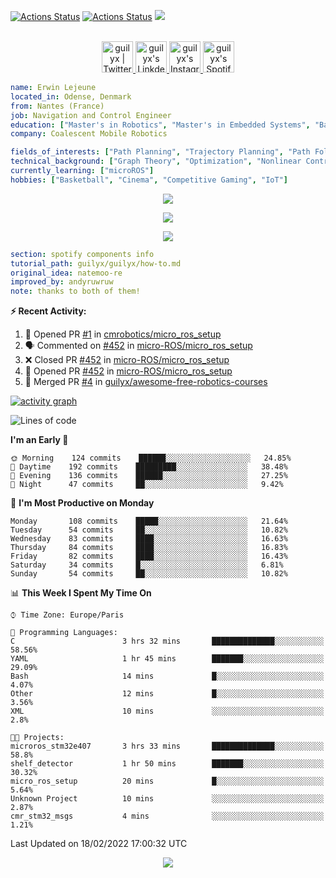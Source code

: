 [![Actions Status](https://github.com/guilyx/guilyx/workflows/wakatime-stats/badge.svg)](https://github.com/guilyx/guilyx/actions)
[![Actions Status](https://github.com/guilyx/guilyx/workflows/update-gh-activity/badge.svg)](https://github.com/guilyx/guilyx/actions)
![](https://visitor-badge.glitch.me/badge?page_id=guilyx.guilyx)

<p align="center">
<br/>
<a href="https://twitter.com/spida_rwin">
  <img alt="guilyx | Twitter" width="50px" src="https://user-images.githubusercontent.com/43545812/144034996-602b144a-16e1-41cc-99e7-c6040b20dcaf.png"/>
</a>
<a href="https://www.linkedin.com/in/erwinlejeune-lkn">
  <img alt="guilyx's LinkdeIN" width="50px" src="https://user-images.githubusercontent.com/43545812/144035037-0f415fc7-9f96-4517-a370-ccc6e78a714b.png" />
</a>
<a href="https://www.instagram.com/spid_erwin">
  <img alt="guilyx's Instagram" width="50px" src="https://user-images.githubusercontent.com/43545812/144035088-0dfb165f-8fe0-4d13-896c-876c29d2b128.png" />
</a>
<a href="https://open.spotify.com/user/11147618695?si=zZFn6uAGRLyoU02lsG50GA">
  <img alt="guilyx's Spotify" width="50px" src="https://user-images.githubusercontent.com/43545812/144035120-1ad5169b-91c7-4078-bef9-6a82c733f373.png" />
</a>
</p>

```yaml
name: Erwin Lejeune
located_in: Odense, Denmark
from: Nantes (France)
job: Navigation and Control Engineer
education: ["Master's in Robotics", "Master's in Embedded Systems", "Bachelor's in Electronics"]
company: Coalescent Mobile Robotics

fields_of_interests: ["Path Planning", "Trajectory Planning", "Path Following", "Behaviour Planning", "Localization", "Sensor Fusion", "Embedded Systems"]
technical_background: ["Graph Theory", "Optimization", "Nonlinear Control", "Real-Time Systems", "Automated Planning"]
currently_learning: ["microROS"]
hobbies: ["Basketball", "Cinema", "Competitive Gaming", "IoT"]
```

<p align="center">
  <img alig src="https://github-profile-trophy.vercel.app/?username=guilyx&column=6&rank=SSS,SS,S,AAA,AA,A,B,C" />
</p>

<p align="center">
  <a href="https://spotify-github-profile.vercel.app/api/view?uid=11147618695&redirect=true">
    <img src="https://spotify-github-profile.vercel.app/api/view?uid=11147618695&cover_image=true&theme=default&bar_color=e3e3e3&bar_color_cover=true">
  </a>
</p>

<p align="center">
  <img src="https://guilyx.vercel.app/api/top-played">
</p>
 
```yaml
section: spotify components info
tutorial_path: guilyx/guilyx/how-to.md
original_idea: natemoo-re
improved_by: andyruwruw
note: thanks to both of them!
```


**:zap: Recent Activity:**

<!--START_SECTION:activity-->
1. 💪 Opened PR [#1](https://github.com/cmrobotics/micro_ros_setup/pull/1) in [cmrobotics/micro_ros_setup](https://github.com/cmrobotics/micro_ros_setup)
2. 🗣 Commented on [#452](https://github.com/micro-ROS/micro_ros_setup/issues/452) in [micro-ROS/micro_ros_setup](https://github.com/micro-ROS/micro_ros_setup)
3. ❌ Closed PR [#452](https://github.com/micro-ROS/micro_ros_setup/pull/452) in [micro-ROS/micro_ros_setup](https://github.com/micro-ROS/micro_ros_setup)
4. 💪 Opened PR [#452](https://github.com/micro-ROS/micro_ros_setup/pull/452) in [micro-ROS/micro_ros_setup](https://github.com/micro-ROS/micro_ros_setup)
5. 🎉 Merged PR [#4](https://github.com/guilyx/awesome-free-robotics-courses/pull/4) in [guilyx/awesome-free-robotics-courses](https://github.com/guilyx/awesome-free-robotics-courses)
<!--END_SECTION:activity-->

[![activity graph](https://activity-graph.herokuapp.com/graph?username=guilyx&custom_title=Erwin's%20activity%20graph&theme=github-light&hide_border=true)](https://github.com/ashutosh00710/github-readme-activity-graph)

<!--START_SECTION:waka-->
![Lines of code](https://img.shields.io/badge/From%20Hello%20World%20I%27ve%20Written-295%20Thousand%20lines%20of%20code-blue)

**I'm an Early 🐤** 

```text
🌞 Morning    124 commits    ██████░░░░░░░░░░░░░░░░░░░   24.85% 
🌆 Daytime    192 commits    █████████░░░░░░░░░░░░░░░░   38.48% 
🌃 Evening    136 commits    ██████░░░░░░░░░░░░░░░░░░░   27.25% 
🌙 Night      47 commits     ██░░░░░░░░░░░░░░░░░░░░░░░   9.42%

```
📅 **I'm Most Productive on Monday** 

```text
Monday       108 commits    █████░░░░░░░░░░░░░░░░░░░░   21.64% 
Tuesday      54 commits     ██░░░░░░░░░░░░░░░░░░░░░░░   10.82% 
Wednesday    83 commits     ████░░░░░░░░░░░░░░░░░░░░░   16.63% 
Thursday     84 commits     ████░░░░░░░░░░░░░░░░░░░░░   16.83% 
Friday       82 commits     ████░░░░░░░░░░░░░░░░░░░░░   16.43% 
Saturday     34 commits     █░░░░░░░░░░░░░░░░░░░░░░░░   6.81% 
Sunday       54 commits     ██░░░░░░░░░░░░░░░░░░░░░░░   10.82%

```


📊 **This Week I Spent My Time On** 

```text
⌚︎ Time Zone: Europe/Paris

💬 Programming Languages: 
C                        3 hrs 32 mins       ██████████████░░░░░░░░░░░   58.56% 
YAML                     1 hr 45 mins        ███████░░░░░░░░░░░░░░░░░░   29.09% 
Bash                     14 mins             █░░░░░░░░░░░░░░░░░░░░░░░░   4.07% 
Other                    12 mins             █░░░░░░░░░░░░░░░░░░░░░░░░   3.56% 
XML                      10 mins             ░░░░░░░░░░░░░░░░░░░░░░░░░   2.8%

🐱‍💻 Projects: 
microros_stm32e407       3 hrs 33 mins       ██████████████░░░░░░░░░░░   58.8% 
shelf_detector           1 hr 50 mins        ███████░░░░░░░░░░░░░░░░░░   30.32% 
micro_ros_setup          20 mins             █░░░░░░░░░░░░░░░░░░░░░░░░   5.64% 
Unknown Project          10 mins             ░░░░░░░░░░░░░░░░░░░░░░░░░   2.87% 
cmr_stm32_msgs           4 mins              ░░░░░░░░░░░░░░░░░░░░░░░░░   1.21%

```


 Last Updated on 18/02/2022 17:00:32 UTC
<!--END_SECTION:waka-->

<p align="center">
  <img src="https://capsule-render.vercel.app/api?type=waving&color=gradient&height=60&section=footer"/>
</p>
